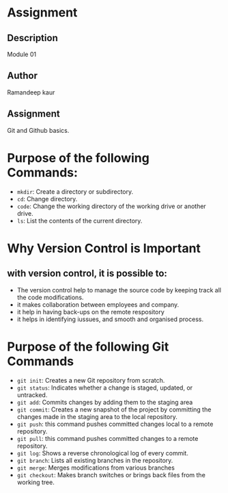 # Assignment

## Description
Module 01

## Author
Ramandeep kaur

## Assignment
Git and Github basics.

# Purpose of the following Commands:
- `mkdir`: Create a directory or subdirectory.
- `cd`: Change directory.
- `code`: Change the working directory of the working drive or another drive.
- `ls`: List the contents of the current directory.
# Why Version Control is Important
## with version control, it is possible to:
- The version control help to manage the source code by keeping track all the code modifications.
- it makes collaboration between employees and company.
- it help in having back-ups on the remote respository
- it helps in identifying iussues, and smooth and organised process.

# Purpose of the following Git Commands
- `git init`: Creates a new Git repository from scratch.
- `git status`: Indicates whether a change is staged, updated, or untracked.
- `git add`: Commits changes by adding them to the staging area
- `git commit`: Creates a new snapshot of the project by committing the changes made in the staging area to the local repository. 
- `git push`:  this command pushes committed changes local to a remote repository. 
- `git pull`: this command pushes committed changes to a remote repository. 
- `git log`: Shows a reverse chronological log of every commit.
- `git branch`:  Lists all existing branches in the repository.
- `git merge`: Merges modifications from various branches  
- `git checkout`: Makes branch switches or brings back files from the working tree. 
